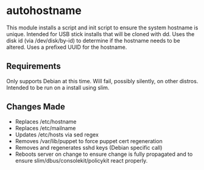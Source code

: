 autohostname
============

This module installs a script and init script to ensure the system hostname is unique.
Intended for USB stick installs that will be cloned with dd.  Uses the disk id
(via /dev/disk/by-id) to determine if the hostname needs to be altered.
Uses a prefixed UUID for the hostname.

Requirements
------------
Only supports Debian at this time.  Will fail, possibly silently, on other distros.
Intended to be run on a install using slim.

Changes Made
------------

* Replaces /etc/hostname
* Replaces /etc/mailname
* Updates /etc/hosts via sed regex
* Removes /var/lib/puppet to force puppet cert regeneration
* Removes and regenerates sshd keys (Debian specific call)
* Reboots server on change to ensure change is fully propagated and to ensure slim/dbus/consolekit/policykit react properly.